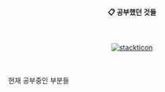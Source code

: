 <div align="center"> 

  
####  :clipboard: 공부했던 것들
  
 <br/>
  


[![stackticon](https://firebasestorage.googleapis.com/v0/b/stackticon-81399.appspot.com/o/images%2F1687140473251?alt=media&token=956bddc3-d1b3-4d44-a597-3099b5fc8c22)](https://github.com/msdio/stackticon)
</div>
 
   <br/>
   <br/>
 
<div align="letf">
  현재 공부중인 부분들 
  
</div>
